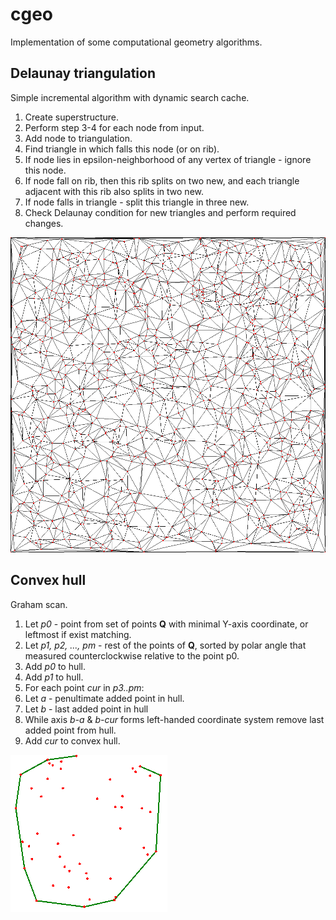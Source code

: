 # cgeo
Implementation of some computational geometry algorithms.

## Delaunay triangulation
Simple incremental algorithm with dynamic search cache.

1. Create superstructure.  
2. Perform step 3-4 for each node from input.  
3. Add node to triangulation.  
  1. Find triangle in which falls this node (or on rib).  
  2. If node lies in epsilon-neighborhood of any vertex of triangle - ignore this node.  
  3. If node fall on rib, then this rib splits on two new, and each triangle adjacent with this rib also splits in two new.
  4. If node falls in triangle - split this triangle in three new.  
4. Check Delaunay condition for new triangles and perform required changes.

![alt tag](https://raw.githubusercontent.com/iSvB/cgeo/master/Images/triangulation_1000.bmp)

## Convex hull
Graham scan.

1. Let *p0* - point from set of points **Q** with minimal Y-axis coordinate, or leftmost if exist matching.
2. Let *p1, p2, ..., pm* - rest of the points of **Q**, sorted by polar angle that measured counterclockwise relative to the point p0.
3. Add *p0* to hull.
4. Add *p1* to hull.
5. For each point *cur* in *p3..pm*:
  1. Let *a* - penultimate added point in hull.
  2. Let *b* - last added point in hull
  3. While axis *b-a* & *b-cur* forms left-handed coordinate system remove last added point from hull.
  4. Add *cur* to convex hull.

![alt tag](https://raw.githubusercontent.com/iSvB/cgeo/master/Images/hull-50.bmp)
